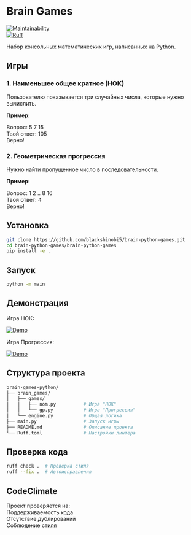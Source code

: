 # Brain Games

[![Maintainability](https://api.codeclimate.com/v1/badges/22dd2837ef0c911e6562/maintainability)](https://codeclimate.com/github/blackshinobi5/brain-python-games/maintainability)  
[![Ruff](https://img.shields.io/endpoint?url=https://raw.githubusercontent.com/astral-sh/ruff/main/assets/badge/v2.json)](https://github.com/astral-sh/ruff)

Набор консольных математических игр, написанных на Python.

## Игры

### 1. Наименьшее общее кратное (НОК)
Пользователю показывается три случайных числа, которые нужно вычислить.

**Пример:**

Вопрос: 5 7 15  
Твой ответ: 105  
Верно!  

### 2. Геометрическая прогрессия
Нужно найти пропущенное число в последовательности.

**Пример:**

Вопрос: 1 2 .. 8 16  
Твой ответ: 4  
Верно!  


## Установка
```bash
git clone https://github.com/blackshinobi5/brain-python-games.git
cd brain-python-games/brain-python-games
pip install -e .
```
## Запуск
```bash
python -m main
```
## Демонстрация 
Игра НОК:  
  
[![Demo](https://asciinema.org/a/E9A4BcxlgvmZnADiU8xZyaCGB.png)](https://asciinema.org/a/E9A4BcxlgvmZnADiU8xZyaCGB)

Игра Прогрессия:
  
[![Demo](https://asciinema.org/a/MgfrSBbw1X6QthlUIrK5zOsRL.png)](https://asciinema.org/a/MgfrSBbw1X6QthlUIrK5zOsRL) 

## Структура проекта
```bash
brain-games-python/
├── brain_games/
│   ├── games/
│   │   ├── nom.py          # Игра "НОК"
│   │   └── gp.py           # Игра "Прогрессия"
│   └── engine.py           # Общая логика
├── main.py                 # Запуск игры
├── README.md               # Описание проекта
└── Ruff.toml               # Настройки линтера
```
## Проверка кода
```bash
ruff check .  # Проверка стиля
ruff --fix .  # Автоисправления
```
## CodeClimate
Проект проверяется на:  
Поддерживаемость кода  
Отсутствие дублирований  
Соблюдение стиля  
